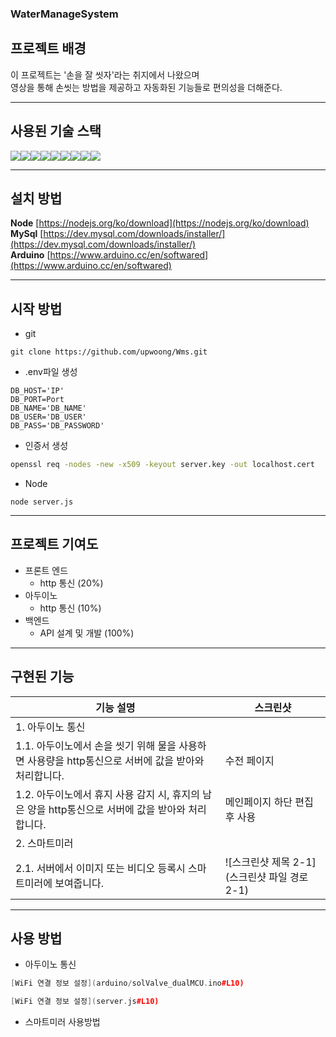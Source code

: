 ### WaterManageSystem

## 프로젝트 배경
이 프로젝트는 '손을 잘 씻자'라는 취지에서 나왔으며   
영상을 통해 손씻는 방법을 제공하고 자동화된 기능들로 편의성을 더해준다.

* * *
## 사용된 기술 스택   
<img src="https://img.shields.io/badge/Node.js-339933?style=for-the-badge&logo=node.js&logoColor=green"><img src="https://img.shields.io/badge/handlebars.js-000000?style=for-the-badge&logo=handlebars.js&logoColor=white"><img src="https://img.shields.io/badge/Express.js-000000?style=for-the-badge&logo=Express&logoColor=white"><img src="https://img.shields.io/badge/MySql-4479A1?style=for-the-badge&logo=MySql&logoColor=white"><img src="https://img.shields.io/badge/HTML-E34F26?style=for-the-badge&logo=HTML5&logoColor=white"><img src="https://img.shields.io/badge/CSS-1572B6?style=for-the-badge&logo=CSS3&logoColor=white"><img src="https://img.shields.io/badge/Javascript-F7DF1E?style=for-the-badge&logo=JavaScript&logoColor=white"><img src="https://img.shields.io/badge/Arduino-00979D?style=for-the-badge&logo=Arduino&logoColor=white"><img src="https://img.shields.io/badge/php-777BB4?style=for-the-badge&logo=php&logoColor=white">

* * *
## 설치 방법
**Node** [https://nodejs.org/ko/download](https://nodejs.org/ko/download)   
**MySql** [https://dev.mysql.com/downloads/installer/](https://dev.mysql.com/downloads/installer/)   
**Arduino** [https://www.arduino.cc/en/softwared](https://www.arduino.cc/en/softwared)   

* * *
## 시작 방법
* git   
```git
git clone https://github.com/upwoong/Wms.git
```

* .env파일 생성
```env
DB_HOST='IP'
DB_PORT=Port
DB_NAME='DB_NAME'
DB_USER='DB_USER'
DB_PASS='DB_PASSWORD'
```

* 인증서 생성
```cmd
openssl req -nodes -new -x509 -keyout server.key -out localhost.cert
```

* Node
```Node
node server.js
```

* * *
## 프로젝트 기여도
* 프론트 엔드
  * http 통신 (20%)
* 아두이노
  * http 통신 (10%)
* 백엔드
  * API 설계 및 개발 (100%)

* * *
## 구현된 기능
| 기능 설명 | 스크린샷 |
| --- | --- |
| 1. 아두이노 통신 | |
| 1.1. 아두이노에서 손을 씻기 위해 물을 사용하면 사용량을 http통신으로 서버에 값을 받아와 처리합니다. | 수전 페이지 |
| 1.2. 아두이노에서 휴지 사용 감지 시, 휴지의 남은 양을 http통신으로 서버에 값을 받아와 처리합니다. | 메인페이지 하단 편집후 사용 |
| 2. 스마트미러 | |
| 2.1. 서버에서 이미지 또는 비디오 등록시 스마트미러에 보여줍니다. | ![스크린샷 제목 2-1](스크린샷 파일 경로 2-1) |

* * *
## 사용 방법
* 아두이노 통신
```cpp
[WiFi 연결 정보 설정](arduino/solValve_dualMCU.ino#L10)
```

```cpp
[WiFi 연결 정보 설정](server.js#L10)
```
* 스마트미러 사용방법
